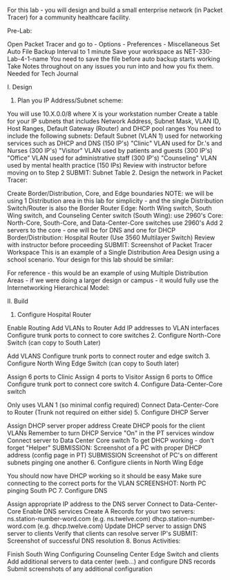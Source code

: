 For this lab - you will design and build a small enterprise network (in Packet Tracer) for a community healthcare facility.

Pre-Lab: 

Open Packet Tracer and go to - Options - Preferences - Miscellaneous
Set Auto File Backup Interval to 1 minute
Save your workspace as NET-330-Lab-4-1-name
You need to save the file before auto backup starts working
Take Notes throughout on any issues you run into and how you fix them.  Needed for Tech Journal

I. Design

1. Plan you IP Address/Subnet scheme:

You will use 10.X.0.0/8 where X is your workstation number
Create a table for your IP subnets that includes
Network Address, Subnet Mask, VLAN ID, Host Ranges, Default Gateway (Router) and DHCP pool ranges
You need to include the following subnets:
Default Subnet (VLAN 1) used for networking services such as DHCP and DNS (150 IP's)
"Clinic" VLAN used for Dr.'s and Nurses (300 IP's)
"Visitor" VLAN used by patients and guests (300 IP's)
"Office" VLAN used for administrative staff (300 IP's)
"Counseling" VLAN used by mental health practice (150 IPs)
Review with instructor before moving on to Step 2
SUBMIT: Subnet Table
2. Design the network in Packet Tracer:

Create Border/Distribution, Core, and Edge boundaries
NOTE: we will be using 1 Distribution area in this lab for simplicity - and the single Distribution Switch/Router is also the Border Router
Edge: North Wing switch, South Wing switch, and Counseling Center switch (South Wing):
use 2960's
Core: North-Core, South-Core, and Data-Center-Core switches
use 2960's
Add 2 servers to the core - one will be for DNS and one for DHCP
Border/Distribution: Hospital Router (Use 3560 Multilayer Switch)
Review with instructor before proceeding
SUBMIT: Screenshot of Packet Tracer Workspace
This is an example of a Single Distribution Area Design using a school scenario.  Your design for this lab should be similar:



For reference - this would be an example of using Multiple Distribution Areas - if we were doing a larger design or campus - it would fully use the Internetworking Hierarchical Model:



 

II. Build

1. Configure Hospital Router

Enable Routing
Add VLANs to Router
Add IP addresses to VLAN interfaces
Configure trunk ports to connect to core switches
2. Configure North-Core Switch (can copy to South Later)

 Add VLANS
Configure trunk ports to connect router and edge switch
3. Configure North Wing Edge Switch (can copy to South later)

Assign 6 ports to Clinic
Assign 4 ports to Visitor
Assign 6 ports to Office
Configure trunk port to connect core switch
4. Configure Data-Center-Core switch

Only uses VLAN 1 (so minimal config required)
Connect Data-Center-Core to Router (Trunk not required on either side)
5. Configure DHCP Server

Assign DHCP server proper address
Create DHCP pools for the client VLANs
Remember to turn DHCP Service "On" in the PT services window
Connect server to Data Center Core switch
To get DHCP working - don't forget "Helper"
SUBMISSION: Screenshot of a PC with proper DHCP address (config page in PT)
SUBMISSION Screenshot of PC's on different subnets pinging one another
6. Configure clients in North Wing Edge

You should now have DHCP working so it should be easy
Make sure connecting to the correct ports for the VLAN
SCREENSHOT: North PC pinging South PC
7. Configure DNS

Assign appropriate IP address to the DNS server
Connect to Data-Center-Core
Enable DNS services
Create A Records for your two servers:
ns.station-number-word.com (e.g. ns.twelve.com)
dhcp.station-number-word.com (e.g. dhcp.twelve.com)
Update DHCP server to assign DNS server to clients
Verify that clients can resolve server IP's
SUBMIT: Screenshot of successful DNS resolution
8. Bonus Activities:

Finish South Wing
Configuring Counseling Center Edge Switch and clients
Add additional servers to data center (web...) and configure DNS records
Submit screenshots of any additional configuration
 
